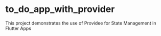# to_do_app_with_provider

This project demonstrates the use of Providee for State Management in Flutter Apps


